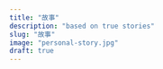```yaml
---
title: "故事"
description: "based on true stories"
slug: "故事"
image: "personal-story.jpg"
draft: true
---
```

